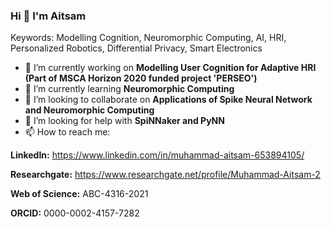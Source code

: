 ### Hi 👋 I'm Aitsam

Keywords: Modelling Cognition, Neuromorphic Computing, AI, HRI, Personalized Robotics, Differential Privacy, Smart Electronics

- 🔭 I’m currently working on **Modelling User Cognition for Adaptive HRI** **(Part of MSCA Horizon 2020 funded project 'PERSEO')**
- 🌱 I’m currently learning **Neuromorphic Computing**
- 👯 I’m looking to collaborate on **Applications of Spike Neural Network and Neuromorphic Computing**
- 🤔 I’m looking for help with **SpiNNaker and PyNN**
- 📫 How to reach me: 

**LinkedIn:** https://www.linkedin.com/in/muhammad-aitsam-653894105/

**Researchgate:** https://www.researchgate.net/profile/Muhammad-Aitsam-2

**Web of Science:** ABC-4316-2021

**ORCID:** 0000-0002-4157-7282

